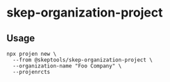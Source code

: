 # skep-organization-project

## Usage
```
npx projen new \
  --from @skeptools/skep-organization-project \
  --organization-name "Foo Company" \
  --projenrcts
```
